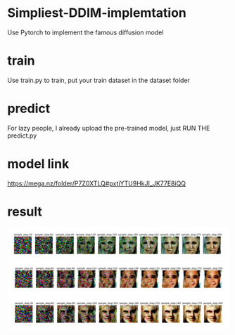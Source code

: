 # Simpliest-DDIM-implemtation
Use Pytorch to implement the famous diffusion model
# train
Use train.py to train, put your train dataset in the dataset folder
# predict
For lazy people, I already upload the pre-trained model, just RUN THE predict.py
# model link
https://mega.nz/folder/P7Z0XTLQ#pxtjYTU9HkJI_JK77E8iQQ
# result
![image](sampler/01.png)
![image](sampler/02.png)
![image](sampler/03.png)
